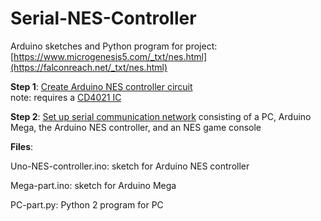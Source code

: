 # Serial-NES-Controller
Arduino sketches and Python program for project: [https://www.microgenesis5.com/_txt/nes.html](https://falconreach.net/_txt/nes.html)

<strong>Step 1</strong>:
<a href="[[https://www.microgenesis5.com/_txt/nes.html](https://falconreach.net/_txt/nes.html)](https://falconreach.net/_txt/nes.html)#ardnescont" target="_blank">Create Arduino NES controller circuit</a>
<br />
note: requires a <a href="http://www.ti.com/lit/ds/symlink/cd4021b-q1.pdf" target="_blank">CD4021 IC</a>

<strong>Step 2</strong>:
<a href="[https://falconreach.net/_txt/nes.html#setup](https://falconreach.net/_txt/nes.html)#setup" target="_blank">Set up serial communication network</a> consisting of a PC, Arduino Mega, the Arduino NES controller, and an NES game console

<strong>Files</strong>:

Uno-NES-controller.ino: sketch for Arduino NES controller

Mega-part.ino: sketch for Arduino Mega

PC-part.py: Python 2 program for PC
